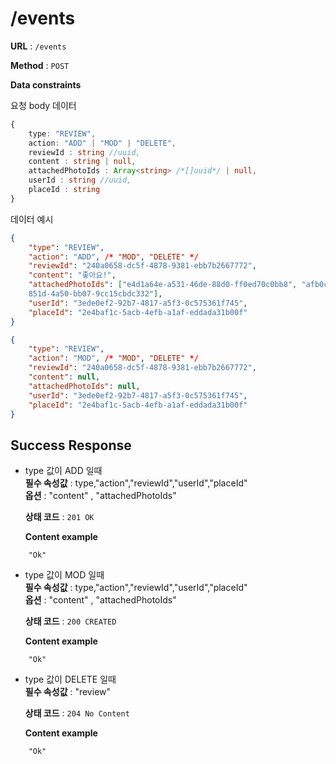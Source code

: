 # /events


**URL** : `/events`

**Method** : `POST`

**Data constraints**

요청 body 데이터

```typescript
{
    type: "REVIEW",
    action: "ADD" | "MOD" | "DELETE",
    reviewId : string //uuid,
    content : string | null,
    attachedPhotoIds : Array<string> /*[]uuid*/ | null,
    userId : string //uuid,
    placeId : string
}
```

데이터 예시

```json
{
    "type": "REVIEW",
    "action": "ADD", /* "MOD", "DELETE" */
    "reviewId": "240a0658-dc5f-4878-9381-ebb7b2667772",
    "content": "좋아요!",
    "attachedPhotoIds": ["e4d1a64e-a531-46de-88d0-ff0ed70c0bb8", "afb0cef2-
    851d-4a50-bb07-9cc15cbdc332"],
    "userId": "3ede0ef2-92b7-4817-a5f3-0c575361f745",
    "placeId": "2e4baf1c-5acb-4efb-a1af-eddada31b00f"
}
```
```json
{
    "type": "REVIEW",
    "action": "MOD", /* "MOD", "DELETE" */
    "reviewId": "240a0658-dc5f-4878-9381-ebb7b2667772",
    "content": null,
    "attachedPhotoIds": null,
    "userId": "3ede0ef2-92b7-4817-a5f3-0c575361f745",
    "placeId": "2e4baf1c-5acb-4efb-a1af-eddada31b00f"
}
```

## Success Response

*  type 값이 ADD 일때  
    **필수 속성값** : type,"action","reviewId","userId","placeId"  
    **옵션** : "content" , "attachedPhotoIds"

    **상태 코드** : `201 OK`

    **Content example**

```
    "Ok"
```
*  type 값이 MOD 일때  
    **필수 속성값** : type,"action","reviewId","userId","placeId"  
    **옵션** : "content" , "attachedPhotoIds"

    **상태 코드** : `200 CREATED`

    **Content example**

```
    "Ok"
```

*  type 값이 DELETE 일때  
    **필수 속성값** : "review"

    **상태 코드** : `204 No Content`

    **Content example**

```
    "Ok"
```

